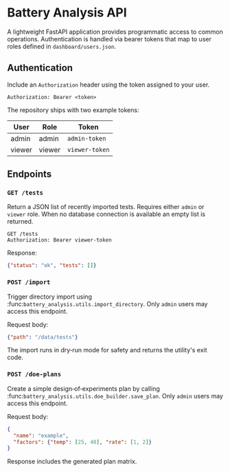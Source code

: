 # Battery Analysis API

A lightweight FastAPI application provides programmatic access to common
operations.  Authentication is handled via bearer tokens that map to user
roles defined in `dashboard/users.json`.

## Authentication

Include an `Authorization` header using the token assigned to your user.

```
Authorization: Bearer <token>
```

The repository ships with two example tokens:

| User   | Role   | Token         |
|--------|--------|---------------|
| admin  | admin  | `admin-token` |
| viewer | viewer | `viewer-token`|

## Endpoints

### `GET /tests`

Return a JSON list of recently imported tests.  Requires either `admin` or
`viewer` role.  When no database connection is available an empty list is
returned.

```
GET /tests
Authorization: Bearer viewer-token
```

Response:

```json
{"status": "ok", "tests": []}
```

### `POST /import`

Trigger directory import using :func:`battery_analysis.utils.import_directory`.
Only `admin` users may access this endpoint.

Request body:

```json
{"path": "/data/tests"}
```

The import runs in dry‑run mode for safety and returns the utility's exit
code.

### `POST /doe-plans`

Create a simple design‑of‑experiments plan by calling
:func:`battery_analysis.utils.doe_builder.save_plan`.  Only `admin` users may
access this endpoint.

Request body:

```json
{
  "name": "example",
  "factors": {"temp": [25, 40], "rate": [1, 2]}
}
```

Response includes the generated plan matrix.
